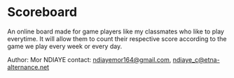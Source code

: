 # Scoreboard

An online board made for game players like my classmates who like to play everytime. It will allow them to count their respective score according to the game we play every week or every day. 























Author: Mor NDIAYE
contact: ndiayemor164@gmail.com, ndiaye_c@etna-alternance.net